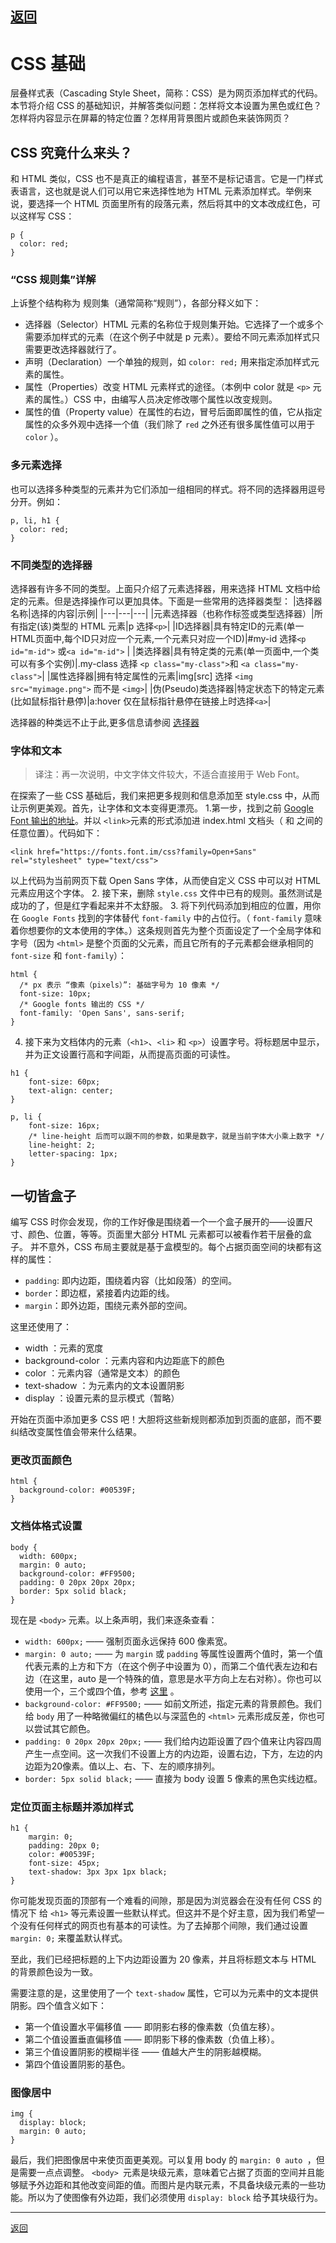 
[返回](https://github.com/1211ciel/ciel/blob/main/web/README.md)
---

# CSS 基础
层叠样式表（Cascading Style Sheet，简称：CSS）是为网页添加样式的代码。本节将介绍 CSS 的基础知识，并解答类似问题：怎样将文本设置为黑色或红色？怎样将内容显示在屏幕的特定位置？怎样用背景图片或颜色来装饰网页？

## CSS 究竟什么来头？
和 HTML 类似，CSS 也不是真正的编程语言，甚至不是标记语言。它是一门样式表语言，这也就是说人们可以用它来选择性地为 HTML 元素添加样式。举例来说，要选择一个 HTML 页面里所有的段落元素，然后将其中的文本改成红色，可以这样写 CSS：
```
p {
  color: red;
}
```
### “CSS 规则集”详解
上诉整个结构称为 规则集（通常简称“规则”），各部分释义如下：
- 选择器（Selector）HTML 元素的名称位于规则集开始。它选择了一个或多个需要添加样式的元素（在这个例子中就是 p 元素）。要给不同元素添加样式只需要更改选择器就行了。
- 声明（Declaration）一个单独的规则，如 `color: red;` 用来指定添加样式元素的属性。
- 属性（Properties）改变 HTML 元素样式的途径。（本例中 color 就是 `<p>` 元素的属性。）CSS 中，由编写人员决定修改哪个属性以改变规则。
- 属性的值（Property value）在属性的右边，冒号后面即属性的值，它从指定属性的众多外观中选择一个值（我们除了 `red` 之外还有很多属性值可以用于 `color` ）。

### 多元素选择
也可以选择多种类型的元素并为它们添加一组相同的样式。将不同的选择器用逗号分开。例如：
```
p, li, h1 {
  color: red;
}
```
### 不同类型的选择器
选择器有许多不同的类型。上面只介绍了元素选择器，用来选择 HTML 文档中给定的元素。但是选择操作可以更加具体。下面是一些常用的选择器类型：
|选择器名称|选择的内容|示例|
|---|---|---|
|元素选择器（也称作标签或类型选择器）|所有指定(该)类型的 HTML 元素|p 选择`<p>`|
|ID选择器|具有特定ID的元素(单一HTML页面中,每个ID只对应一个元素,一个元素只对应一个ID)|#my-id 选择`<p id="m-id">` 或`<a id="m-id">` |
|类选择器|具有特定类的元素(单一页面中,一个类可以有多个实例)|.my-class 选择 `<p class="my-class">`和 `<a class="my-class">`|
|属性选择器|拥有特定属性的元素|img[src] 选择 `<img src="myimage.png">` 而不是 `<img>`|
|伪(Pseudo)类选择器|特定状态下的特定元素(比如鼠标指针悬停)|a:hover 仅在鼠标指针悬停在链接上时选择`<a>`|

选择器的种类远不止于此,更多信息请参阅 [选择器](https://developer.mozilla.org/en-US/docs/Learn/CSS/Building_blocks/Selectors)

### 字体和文本
> 译注：再一次说明，中文字体文件较大，不适合直接用于 Web Font。

在探索了一些 CSS 基础后，我们来把更多规则和信息添加至 style.css 中，从而让示例更美观。首先，让字体和文本变得更漂亮。
1.第一步，找到之前 [Google Font 输出的地址](https://developer.mozilla.org/zh-CN/docs/Learn/Getting_started_with_the_web/What_will_your_website_look_like#%E5%AD%97%E4%BD%93)。并以 `<link>`元素的形式添加进 index.html 文档头（ <head> 和 </head> 之间的任意位置）。代码如下：
```
<link href="https://fonts.font.im/css?family=Open+Sans" rel="stylesheet" type="text/css"> 
```
以上代码为当前网页下载 Open Sans 字体，从而使自定义 CSS 中可以对 HTML 元素应用这个字体。
2. 接下来，删除 `style.css` 文件中已有的规则。虽然测试是成功的了，但是红字看起来并不太舒服。
3. 将下列代码添加到相应的位置，用你在 `Google Fonts` 找到的字体替代 `font-family` 中的占位行。（ `font-family` 意味着你想要你的文本使用的字体。）这条规则首先为整个页面设定了一个全局字体和字号（因为 `<html>` 是整个页面的父元素，而且它所有的子元素都会继承相同的 `font-size` 和 `font-family`）：

```
html {
  /* px 表示 “像素（pixels）”: 基础字号为 10 像素 */
  font-size: 10px;
  /* Google fonts 输出的 CSS */
  font-family: 'Open Sans', sans-serif;
}
```
4. 接下来为文档体内的元素（`<h1>`、`<li>` 和 `<p>`）设置字号。将标题居中显示，并为正文设置行高和字间距，从而提高页面的可读性。
```
h1 {
    font-size: 60px;
    text-align: center;
}

p, li {
    font-size: 16px;
    /* line-height 后而可以跟不同的参数，如果是数字，就是当前字体大小乘上数字 */
    line-height: 2;
    letter-spacing: 1px;
}
```
## 一切皆盒子
编写 CSS 时你会发现，你的工作好像是围绕着一个一个盒子展开的——设置尺寸、颜色、位置，等等。页面里大部分 HTML 元素都可以被看作若干层叠的盒子。
并不意外，CSS 布局主要就是基于盒模型的。每个占据页面空间的块都有这样的属性：
- `padding`:  即内边距，围绕着内容（比如段落）的空间。
- `border`：即边框，紧接着内边距的线。
- `margin`：即外边距，围绕元素外部的空间。

这里还使用了：
- width ：元素的宽度
- background-color ：元素内容和内边距底下的颜色
- color ：元素内容（通常是文本）的颜色
- text-shadow ：为元素内的文本设置阴影
- display ：设置元素的显示模式（暂略）

开始在页面中添加更多 CSS 吧！大胆将这些新规则都添加到页面的底部，而不要纠结改变属性值会带来什么结果。

### 更改页面颜色
```
html {
  background-color: #00539F;
}
```
### 文档体格式设置
```
body {
  width: 600px;
  margin: 0 auto;
  background-color: #FF9500;
  padding: 0 20px 20px 20px;
  border: 5px solid black;
}
```
现在是 `<body>` 元素。以上条声明，我们来逐条查看：
- `width: 600px;` —— 强制页面永远保持 600 像素宽。
- `margin: 0 auto;` —— 为 `margin` 或 `padding` 等属性设置两个值时，第一个值代表元素的上方和下方（在这个例子中设置为 0），而第二个值代表左边和右边（在这里，auto 是一个特殊的值，意思是水平方向上左右对称）。你也可以使用一个，三个或四个值，参考 [这里](https://developer.mozilla.org/zh-CN/docs/Web/CSS/margin#%E5%8F%96%E5%80%BC) 。
- `background-color: #FF9500;` —— 如前文所述，指定元素的背景颜色。我们给 `body` 用了一种略微偏红的橘色以与深蓝色的 `<html>` 元素形成反差，你也可以尝试其它颜色。
- `padding: 0 20px 20px 20px;` —— 我们给内边距设置了四个值来让内容四周产生一点空间。这一次我们不设置上方的内边距，设置右边，下方，左边的内边距为20像素。值以上、右、下、左的顺序排列。
- `border: 5px solid black;` —— 直接为 body 设置 5 像素的黑色实线边框。

### 定位页面主标题并添加样式
```
h1 {
    margin: 0;
    padding: 20px 0;
    color: #00539F;
    font-size: 45px;
    text-shadow: 3px 3px 1px black;
}
```
你可能发现页面的顶部有一个难看的间隙，那是因为浏览器会在没有任何 CSS 的情况下 给 `<h1>` 等元素设置一些默认样式。但这并不是个好主意，因为我们希望一个没有任何样式的网页也有基本的可读性。为了去掉那个间隙，我们通过设置 `margin: 0;` 来覆盖默认样式。

至此，我们已经把标题的上下内边距设置为 20 像素，并且将标题文本与 HTML 的背景颜色设为一致。

需要注意的是，这里使用了一个 `text-shadow` 属性，它可以为元素中的文本提供阴影。四个值含义如下：
- 第一个值设置水平偏移值 —— 即阴影右移的像素数（负值左移）。
- 第二个值设置垂直偏移值 —— 即阴影下移的像素数（负值上移）。
- 第三个值设置阴影的模糊半径 —— 值越大产生的阴影越模糊。
- 第四个值设置阴影的基色。

### 图像居中
```
img {
  display: block;
  margin: 0 auto;
}
```

最后，我们把图像居中来使页面更美观。可以复用 body 的 `margin: 0 auto `，但是需要一点点调整。 `<body> `元素是块级元素，意味着它占据了页面的空间并且能够赋予外边距和其他改变间距的值。而图片是内联元素，不具备块级元素的一些功能。所以为了使图像有外边距，我们必须使用 `display: block` 给予其块级行为。

---

[返回](https://github.com/1211ciel/ciel/blob/main/web/README.md)
